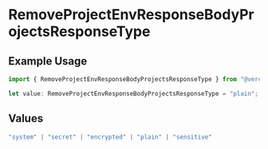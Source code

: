 # RemoveProjectEnvResponseBodyProjectsResponseType

## Example Usage

```typescript
import { RemoveProjectEnvResponseBodyProjectsResponseType } from "@vercel/sdk/models/operations/removeprojectenv.js";

let value: RemoveProjectEnvResponseBodyProjectsResponseType = "plain";
```

## Values

```typescript
"system" | "secret" | "encrypted" | "plain" | "sensitive"
```